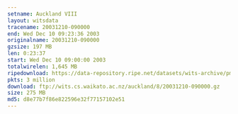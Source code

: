 ```yaml
---
setname: Auckland VIII
layout: witsdata
tracename: 20031210-090000
end: Wed Dec 10 09:23:36 2003
originalname: 20031210-090000
gzsize: 197 MB
len: 0:23:37
start: Wed Dec 10 09:00:00 2003
totalwirelen: 1,645 MB
ripedownload: https://data-repository.ripe.net/datasets/wits-archive/pma/long/auck/8//20031210-090000.gz
pkts: 3 million
download: ftp://wits.cs.waikato.ac.nz/auckland/8/20031210-090000.gz
size: 275 MB
md5: d8e77b7f86e822596e32f77157102e51
---
```

